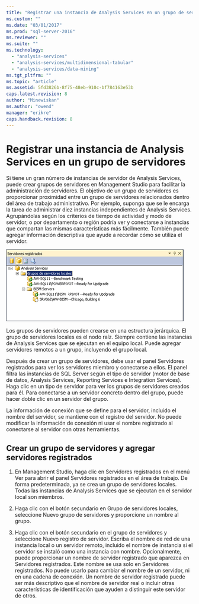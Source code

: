 ```yaml
---
title: "Registrar una instancia de Analysis Services en un grupo de servidores | Microsoft Docs"
ms.custom: ""
ms.date: "03/01/2017"
ms.prod: "sql-server-2016"
ms.reviewer: ""
ms.suite: ""
ms.technology: 
  - "analysis-services"
  - "analysis-services/multidimensional-tabular"
  - "analysis-services/data-mining"
ms.tgt_pltfrm: ""
ms.topic: "article"
ms.assetid: 5fd3826b-8f75-48eb-910c-bf784163e53b
caps.latest.revision: 8
author: "Minewiskan"
ms.author: "owend"
manager: "erikre"
caps.handback.revision: 8
---
```

# Registrar una instancia de Analysis Services en un grupo de servidores
  Si tiene un gran número de instancias de servidor de Analysis Services, puede crear grupos de servidores en Management Studio para facilitar la administración de servidores. El objetivo de un grupo de servidores es proporcionar proximidad entre un grupo de servidores relacionados dentro del área de trabajo administrativo. Por ejemplo, suponga que se le encarga la tarea de administrar diez instancias independientes de Analysis Services. Agrupándolas según los criterios de tiempo de actividad y modo de servidor, o por departamento o región podría ver y conectarse a instancias que compartan las mismas características más fácilmente. También puede agregar información descriptiva que ayude a recordar cómo se utiliza el servidor.  
  
 ![Panel de servidores registrados con servidores miembro](../../analysis-services/instances/media/ssas-ssms-registerserver.gif "Panel de servidores registrados con servidores miembro")  
  
 Los grupos de servidores pueden crearse en una estructura jerárquica. El grupo de servidores locales es el nodo raíz. Siempre contiene las instancias de Analysis Services que se ejecutan en el equipo local. Puede agregar servidores remotos a un grupo, incluyendo el grupo local.  
  
 Después de crear un grupo de servidores, debe usar el panel Servidores registrados para ver los servidores miembro y conectarse a ellos. El panel filtra las instancias de SQL Server según el tipo de servidor (motor de base de datos, Analysis Services, Reporting Services e Integration Services). Haga clic en un tipo de servidor para ver los grupos de servidores creados para él. Para conectarse a un servidor concreto dentro del grupo, puede hacer doble clic en un servidor del grupo.  
  
 La información de conexión que se define para el servidor, incluido el nombre del servidor, se mantiene con el registro del servidor. No puede modificar la información de conexión ni usar el nombre registrado al conectarse al servidor con otras herramientas.  
  
## Crear un grupo de servidores y agregar servidores registrados  
  
1.  En Management Studio, haga clic en Servidores registrados en el menú Ver para abrir el panel Servidores registrados en el área de trabajo. De forma predeterminada, ya se crea un grupo de servidores locales. Todas las instancias de Analysis Services que se ejecutan en el servidor local son miembros.  
  
2.  Haga clic con el botón secundario en Grupo de servidores locales, seleccione Nuevo grupo de servidores y proporcione un nombre al grupo.  
  
3.  Haga clic con el botón secundario en el grupo de servidores y seleccione Nuevo registro de servidor. Escriba el nombre de red de una instancia local o un servidor remoto, incluido el nombre de instancia si el servidor se instaló como una instancia con nombre. Opcionalmente, puede proporcionar un nombre de servidor registrado que aparezca en Servidores registrados. Este nombre se usa solo en Servidores registrados. No puede usarlo para cambiar el nombre de un servidor, ni en una cadena de conexión. Un nombre de servidor registrado puede ser más descriptivo que el nombre de servidor real o incluir otras características de identificación que ayuden a distinguir este servidor de otros.  
  
  